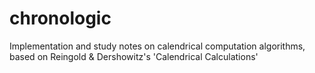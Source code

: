 # chronologic
Implementation and study notes on calendrical computation algorithms, based on Reingold &amp; Dershowitz's 'Calendrical Calculations'
